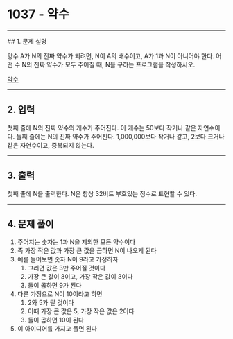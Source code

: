 # 1037 -  약수

<hr/>
## 1. 문제 설명

양수 A가 N의 진짜 약수가 되려면, N이 A의 배수이고, A가 1과 N이 아니어야 한다. 어떤 수 N의 진짜 약수가 모두 주어질 때, N을 구하는 프로그램을 작성하시오.

[약수](<https://www.acmicpc.net/problem/1037>)

------

## 2. 입력

첫째 줄에 N의 진짜 약수의 개수가 주어진다. 이 개수는 50보다 작거나 같은 자연수이다. 둘째 줄에는 N의 진짜 약수가 주어진다. 1,000,000보다 작거나 같고, 2보다 크거나 같은 자연수이고, 중복되지 않는다.

------

## 3. 출력

첫째 줄에 N을 출력한다. N은 항상 32비트 부호있는 정수로 표현할 수 있다.

------

## 4. 문제 풀이

1. 주어지는 숫자는 1과 N을 제외한 모든 약수이다
2. 즉 가장 작은 값과 가장 큰 값을 곱하면 N이 나오게 된다
3. 예를 들어보면 숫자 N이 9라고 가정하자
   1. 그러면 값은 3만 주어질 것이다
   2. 가장 큰 값이 3이고, 가장 작은 값이 3이다
   3. 둘이 곱하면 9가 된다
4. 다른 가정으로 N이 10이라고 하면
   1. 2와 5가 될 것이다
   2. 이때 가장 큰 값은 5, 가장 작은 값은 2이다
   3. 둘이 곱하면 10이 된다
5. 이 아이디어를 가지고 풀면 된다